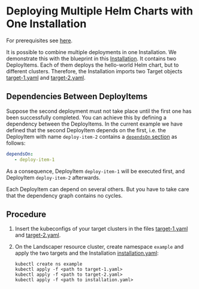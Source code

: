 # Deploying Multiple Helm Charts with One Installation

For prerequisites see [here](../../README.md#prerequisites-and-basic-definitions).

It is possible to combine multiple deployments in one Installation. 
We demonstrate this with the blueprint in this [Installation](./installation/installation.yaml). It contains two
DeployItems. Each of them deploys the hello-world Helm chart, but to different clusters. Therefore, the Installation 
imports two Target objects [target-1.yaml](./installation/target-1.yaml) and 
[target-2.yaml](./installation/target-2.yaml).


## Dependencies Between DeployItems

Suppose the second deployment must not take place until the first one has been successfully completed.
You can achieve this by defining a dependency between the DeployItems. In the current example we have defined that
the second DeployItem depends on the first, i.e. the DeployItem with name `deploy-item-2` contains a 
[`dependsOn` section](../../../usage/Blueprints.md#deployitems) as follows:

```yaml
dependsOn:
   - deploy-item-1
```

As a consequence, DeployItem `deploy-item-1` will be executed first, and DeployItem `deploy-item-2` afterwards.

Each DeployItem can depend on several others. But you have to take care that the dependency graph contains no cycles.

## Procedure

1. Insert the kubeconfigs of your target clusters in the files [target-1.yaml](./installation/target-1.yaml) 
   and [target-2.yaml](./installation/target-2.yaml).

2. On the Landscaper resource cluster, create namespace `example` and apply the two targets and the Installation 
   [installation.yaml](./installation/installation.yaml):
   
   ```shell
   kubectl create ns example
   kubectl apply -f <path to target-1.yaml>
   kubectl apply -f <path to target-2.yaml>
   kubectl apply -f <path to installation.yaml>
   ```
